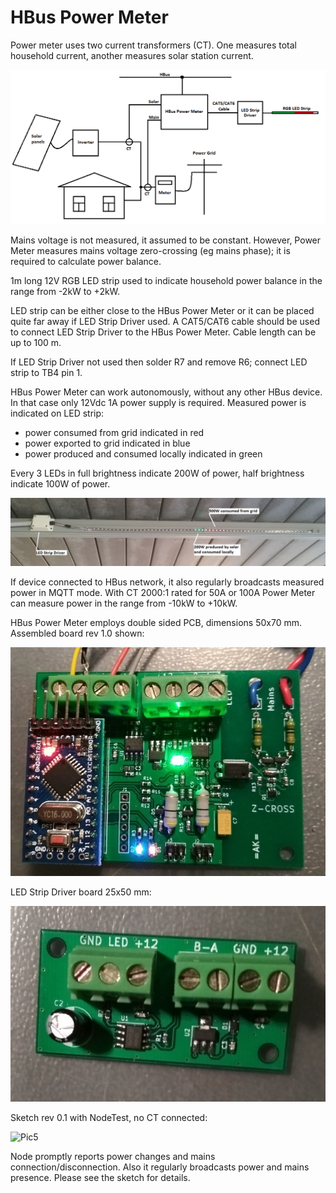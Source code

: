 # HBus Power Meter

Power meter uses two current transformers (CT). One measures total household current, another measures solar station current. 

![Pic2](https://github.com/akouz/HBus/blob/master/HBus_Power_Meter/PIC/2.png)

Mains voltage is not measured, it assumed to be constant. However, Power Meter measures mains voltage zero-crossing (eg mains phase); it is required to calculate power balance. 

1m long 12V RGB LED strip used to indicate household power balance in the range from -2kW to +2kW.  

LED strip can be either close to the HBus Power Meter or it can be placed quite far away if LED Strip Driver used. A CAT5/CAT6 cable should be used to connect LED Strip Driver to the HBus Power Meter. Cable length can be up to 100 m. 

If LED Strip Driver not used then solder R7 and remove R6; connect LED strip to TB4 pin 1.

HBus Power Meter can work autonomously, without any other HBus device. In that case only 12Vdc 1A power supply is required. Measured power is indicated on LED strip:
- power consumed from grid indicated in red
- power exported to grid indicated in blue
- power produced and consumed locally indicated in green

Every 3 LEDs in full brightness indicate 200W of power, half brightness indicate 100W of power.

![Pic1](https://github.com/akouz/HBus/blob/master/HBus_Power_Meter/PIC/1.jpg)

If device connected to HBus network, it also regularly broadcasts measured power in MQTT mode. With CT 2000:1  rated for 50A or 100A Power Meter can measure power in the range from -10kW to +10kW. 

HBus Power Meter employs double sided PCB, dimensions 50x70 mm. Assembled board rev 1.0 shown:

![Pic3](https://github.com/akouz/HBus/blob/master/HBus_Power_Meter/PIC/Board_rev_1_0.jpg)

LED Strip Driver board 25x50 mm:

![Pic4](https://github.com/akouz/HBus/blob/master/HBus_Power_Meter/PIC/Strip_drv_rev_1_0.jpg)

Sketch rev 0.1 with NodeTest, no CT connected:

![Pic5](https://github.com/akouz/HBus/blob/master/HBus_Power_Meter/PIC/NodeTest_rev_0_1.jpg)

Node promptly reports power changes and mains connection/disconnection. Also it regularly broadcasts power and mains presence. Please see the sketch for details. 
